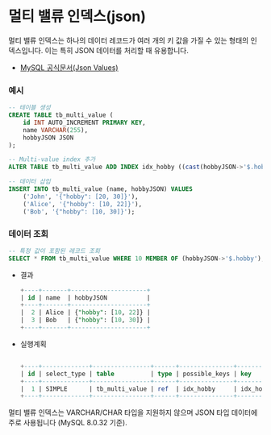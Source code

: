 # 멀티 밸류 인덱스(json)

멀티 밸류 인덱스는 하나의 데이터 레코드가 여러 개의 키 값을 가질 수 있는 형태의 인덱스입니다. 이는 특히 JSON 데이터를 처리할 때 유용합니다.  
+ [MySQL 공식문서(Json Values)](https://dev.mysql.com/doc/refman/8.4/en/json-search-functions.html)

### 예시
```sql
-- 테이블 생성
CREATE TABLE tb_multi_value (
    id INT AUTO_INCREMENT PRIMARY KEY,
    name VARCHAR(255),
    hobbyJSON JSON
);

-- Multi-value index 추가
ALTER TABLE tb_multi_value ADD INDEX idx_hobby ((cast(hobbyJSON->'$.hobby' as unsigned ARRAY)));

-- 데이터 삽입
INSERT INTO tb_multi_value (name, hobbyJSON) VALUES
    ('John', '{"hobby": [20, 30]}'),
    ('Alice', '{"hobby": [10, 22]}'),
    ('Bob', '{"hobby": [10, 30]}');
```

### 데이터 조회
```sql
-- 특정 값이 포함된 레코드 조회
SELECT * FROM tb_multi_value WHERE 10 MEMBER OF (hobbyJSON->'$.hobby');
```  
+ 결과
    ```SQL
    +----+-------+---------------------+
    | id | name  | hobbyJSON           |
    +----+-------+---------------------+
    |  2 | Alice | {"hobby": [10, 22]} |
    |  3 | Bob   | {"hobby": [10, 30]} |
    +----+-------+---------------------+ 
    ```
+ 실행계획
    ```SQL

    +----+-------------+----------------+------+---------------+-----------+-------+
    | id | select_type | table          | type | possible_keys | key       | ref   |
    +----+-------------+----------------+------+---------------+-----------+-------+
    |  1 | SIMPLE      | tb_multi_value | ref  | idx_hobby     | idx_hobby | const |
    +----+-------------+----------------+------+---------------+-----------+-------+ 
    ```

멀티 밸류 인덱스는 VARCHAR/CHAR 타입을 지원하지 않으며 JSON 타입 데이터에 주로 사용됩니다 (MySQL 8.0.32 기준).